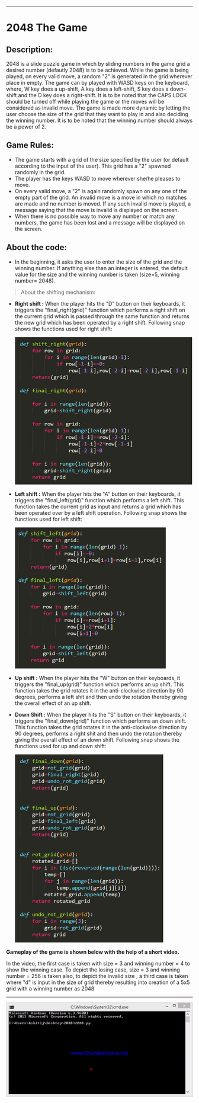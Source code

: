 ---
# **2048 The Game**

## Description:
2048 is a slide puzzle game in which by sliding numbers in the game grid a desired number (defautly 2048) is to be achieved.
Whlie the game is being played, on every valid move, a random "2" is generated in the grid wherever place in empty. The game can by played with WASD keys on the keyboard, where, W key does a up-shift, A key does a left-shift, S key does a down-shift and the D key does a right-shift.
It is to be noted that the CAPS LOCK should be turned off while playing the game or the moves will be considered as invalid move.
The game is made more dynamic by letting the user choose the size of the grid that they want to play in and also deciding the winning number.
It is to be noted that the winning number should always be a power of 2.

## Game Rules:
* The game starts with a grid of the size specified by the user (or default according to the input of the user). This grid has a "2" spawned randomly in the grid.
* The player has the keys WASD to move wherever she/he pleases to move.
* On every valid move, a "2" is again randomly spawn on any one of the empty part of the grid. An invalid move is a move in which no matches are made and no number is moved. If any such invalid move is played, a message saying that the move is invalid is displayed on the screen.
* When there is no possible way to move any number or match any numbers, the game has been lost and a message will be displayed on the screen.

## About the code:
* In the beginning, it asks the user to enter the size of the grid and the winning number. If anything else than an integer is entered, the default value for the size and the winning number is taken (size=5, winning number= 2048).
> About the shifting mechanism:
  * **Right shift :**
    When the player hits the "D" button on their keyboards, it triggers the "final_right(grid)" function which performs a right shift on the current grid which is passed through the same function and returns the new grid which has been operated by a right shift.
    Following snap shows the functions used for right shift:
    
    ![Right Shift](https://github.com/Kshitij-Ambilduke/py2048/blob/master/right.PNG)
    
  * **Left shift :**
    When the player hits the "A" button on their keyboards, it triggers the "final_left(grid)" function which performs a left shift. This function takes the current grid as input and returns a grid which has been operated over by a left shift operation.
    Following snap shows the functions used for left shift:
    
    ![Left Shift](https://github.com/Kshitij-Ambilduke/py2048/blob/master/left.PNG)
    
  * **Up shift :**
    When the player hits the "W" button on their keyboards, it triggers the "final_up(grid)" function which performs an up shift. This function takes the grid rotates it in the anti-clockwise direction by 90 degrees, performs a left shit and then undo the rotation thereby giving the overall effect of an up shift.
  * **Down Shift :**
       When the player hits the "S" button on their keyboards, it triggers the "final_down(grid)" function which performs an down shift. This function takes the grid rotates it in the anti-clockwise direction by 90 degrees, performs a right shit and then undo the rotation thereby giving the overall effect of an down shift.
       Following snap shows the functions used for up and down shift:
       
       ![Up and Down Shift](https://github.com/Kshitij-Ambilduke/py2048/blob/master/uad.PNG)
       
       
**Gameplay of the game is shown below with the help of a short video.**

In the video, the first case is taken with size = 3 and winning number = 4 to show the winning case. To depict the losing case, size = 3 and winning number = 256 is taken also, to depict the invalid size , a third case is taken where "d" is input in the size of grid thereby resulting into creation of a 5x5 grid with a winning number as 2048 
___

 ![Alt Text](https://github.com/Kshitij-Ambilduke/py2048/blob/master/gameplay.gif)
